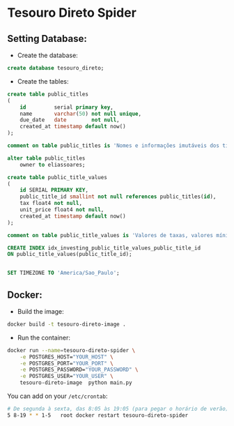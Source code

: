 # Tesouro Direto Spider

## Setting Database:
- Create the database:
```sql
create database tesouro_direto;
```
- Create the tables:
```sql
create table public_titles
(
    id         serial primary key,
    name       varchar(50) not null unique,
    due_date   date        not null,
    created_at timestamp default now()
);

comment on table public_titles is 'Nomes e informações imutáveis dos títulos públicos do tesouro direto.';

alter table public_titles
    owner to eliassoares;

create table public_title_values
(
	id SERIAL PRIMARY KEY,
	public_title_id smallint not null references public_titles(id),
	tax float4 not null,
	unit_price float4 not null,
	created_at timestamp default now()
);

comment on table public_title_values is 'Valores de taxas, valores mínimos e preços unitários do http://www.tesouro.fazenda.gov.br/tesouro-direto-precos-e-taxas-dos-titulos';

CREATE INDEX idx_investing_public_title_values_public_title_id
ON public_title_values(public_title_id);


SET TIMEZONE TO 'America/Sao_Paulo';
```

## Docker:
- Build the image:
```bash
docker build -t tesouro-direto-image .
```

- Run the container:
```bash
docker run --name=tesouro-direto-spider \
    -e POSTGRES_HOST="YOUR_HOST" \
    -e POSTGRES_PORT="YOUR_PORT" \
    -e POSTGRES_PASSWORD="YOUR_PASSWORD" \
    -e POSTGRES_USER="YOUR_USER" \
    tesouro-direto-image  python main.py
```

You can add on your `/etc/crontab`:
```bash
# De segunda à sexta, das 8:05 às 19:05 (para pegar o horário de verão)
5 8-19 * * 1-5   root docker restart tesouro-direto-spider
```
